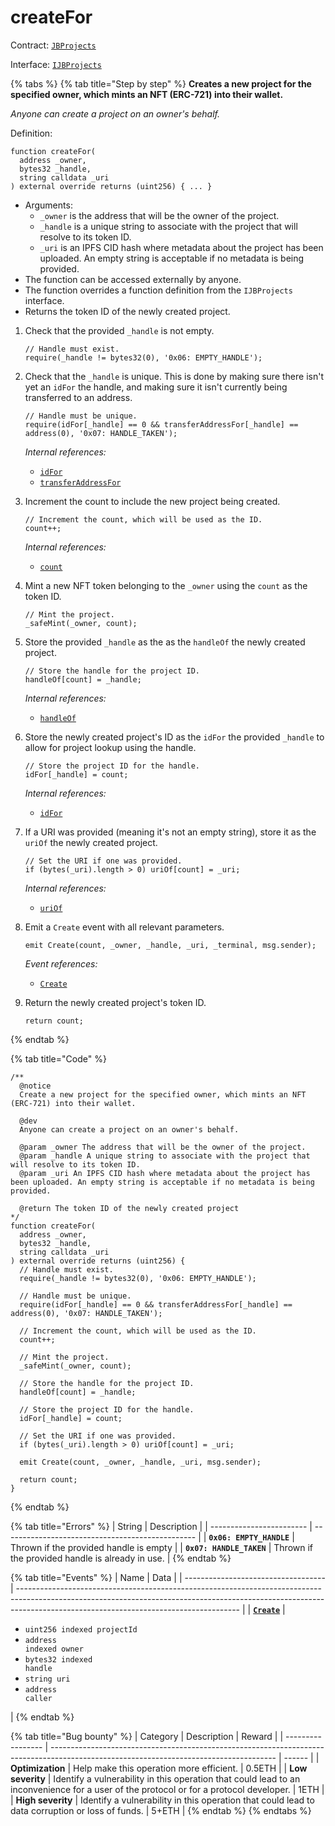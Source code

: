 # createFor

Contract: [`JBProjects`](../)

Interface: [`IJBProjects`](../../../interfaces/ijbprojects.md)

{% tabs %}
{% tab title="Step by step" %}
**Creates a new project for the specified owner, which mints an NFT (ERC-721) into their wallet.**

_Anyone can create a project on an owner's behalf._

Definition:

```solidity
function createFor(
  address _owner,
  bytes32 _handle,
  string calldata _uri
) external override returns (uint256) { ... }
```

* Arguments:
  * `_owner` is the address that will be the owner of the project.
  * `_handle` is a unique string to associate with the project that will resolve to its token ID.
  * `_uri` is an IPFS CID hash where metadata about the project has been uploaded. An empty string is acceptable if no metadata is being provided.
* The function can be accessed externally by anyone.
* The function overrides a function definition from the `IJBProjects` interface.
* Returns the token ID of the newly created project.



1. Check that the provided `_handle` is not empty.

   ```solidity
   // Handle must exist.
   require(_handle != bytes32(0), '0x06: EMPTY_HANDLE');
   ```
2. Check that the `_handle` is unique. This is done by making sure there isn't yet an `idFor` the handle, and making sure it isn't currently being transferred to an address.

   ```solidity
   // Handle must be unique.
   require(idFor[_handle] == 0 && transferAddressFor[_handle] == address(0), '0x07: HANDLE_TAKEN');
   ```

   _Internal references:_

   * [`idFor`](../properties/idfor.md)
   * [`transferAddressFor`](../properties/transferaddressfor.md)
2. Increment the count to include the new project being created.

   ```solidity
   // Increment the count, which will be used as the ID.
   count++;
   ```

   _Internal references:_

   * [`count`](../properties/count.md)
3. Mint a new NFT token belonging to the `_owner` using the `count` as the token ID.

   ```solidity
   // Mint the project.
   _safeMint(_owner, count);
   ```
4. Store the provided `_handle` as the as the `handleOf` the newly created project.

   ```solidity
   // Store the handle for the project ID.
   handleOf[count] = _handle;
   ```

   _Internal references:_

   * [`handleOf`](../properties/handleof.md)
5. Store the newly created project's ID as the `idFor` the provided `_handle` to allow for project lookup using the handle.

   ```solidity
   // Store the project ID for the handle.
   idFor[_handle] = count;
   ```

   _Internal references:_

   * [`idFor`](../properties/idfor.md)
6. If a URI was provided (meaning it's not an empty string), store it as the `uriOf` the newly created project.

   ```solidity
   // Set the URI if one was provided.
   if (bytes(_uri).length > 0) uriOf[count] = _uri;
   ```

   _Internal references:_

   * [`uriOf`](../properties/uriof.md)
7. Emit a `Create` event with all relevant parameters.

   ```
   emit Create(count, _owner, _handle, _uri, _terminal, msg.sender);
   ```

   _Event references:_

   * [`Create`](../events/create.md)
8. Return the newly created project's token ID.

   ```solidity
   return count;
   ```
{% endtab %}

{% tab title="Code" %}
```solidity
/**
  @notice 
  Create a new project for the specified owner, which mints an NFT (ERC-721) into their wallet.

  @dev 
  Anyone can create a project on an owner's behalf.

  @param _owner The address that will be the owner of the project.
  @param _handle A unique string to associate with the project that will resolve to its token ID.
  @param _uri An IPFS CID hash where metadata about the project has been uploaded. An empty string is acceptable if no metadata is being provided.

  @return The token ID of the newly created project
*/
function createFor(
  address _owner,
  bytes32 _handle,
  string calldata _uri
) external override returns (uint256) {
  // Handle must exist.
  require(_handle != bytes32(0), '0x06: EMPTY_HANDLE');

  // Handle must be unique.
  require(idFor[_handle] == 0 && transferAddressFor[_handle] == address(0), '0x07: HANDLE_TAKEN');

  // Increment the count, which will be used as the ID.
  count++;

  // Mint the project.
  _safeMint(_owner, count);

  // Store the handle for the project ID.
  handleOf[count] = _handle;

  // Store the project ID for the handle.
  idFor[_handle] = count;

  // Set the URI if one was provided.
  if (bytes(_uri).length > 0) uriOf[count] = _uri;

  emit Create(count, _owner, _handle, _uri, msg.sender);

  return count;
}
```
{% endtab %}

{% tab title="Errors" %}
| String                   | Description                                      |
| ------------------------ | ------------------------------------------------ |
| **`0x06: EMPTY_HANDLE`** | Thrown if the provided handle is empty           |
| **`0x07: HANDLE_TAKEN`** | Thrown if the provided handle is already in use. |
{% endtab %}

{% tab title="Events" %}
| Name                                | Data                                                                                                                                                                                                                |
| ----------------------------------- | ------------------------------------------------------------------------------------------------------------------------------------------------------------------------------------------------------------------- |
| [**`Create`**](../events/create.md) | <ul><li><code>uint256 indexed projectId</code></li><li><code>address indexed owner</code></li><li><code>bytes32 indexed handle</code></li><li><code>string uri</code></li><li><code>address caller</code></li></ul> |
{% endtab %}

{% tab title="Bug bounty" %}
| Category          | Description                                                                                                                            | Reward |
| ----------------- | -------------------------------------------------------------------------------------------------------------------------------------- | ------ |
| **Optimization**  | Help make this operation more efficient.                                                                                               | 0.5ETH |
| **Low severity**  | Identify a vulnerability in this operation that could lead to an inconvenience for a user of the protocol or for a protocol developer. | 1ETH   |
| **High severity** | Identify a vulnerability in this operation that could lead to data corruption or loss of funds.                                        | 5+ETH  |
{% endtab %}
{% endtabs %}
